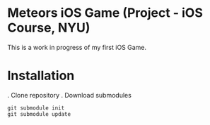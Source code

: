 Meteors iOS Game (Project - iOS Course, NYU)
=====================

This is a work in progress of my first iOS Game.

# Installation 

. Clone repository
. Download submodules

```
git submodule init
git submodule update
```
